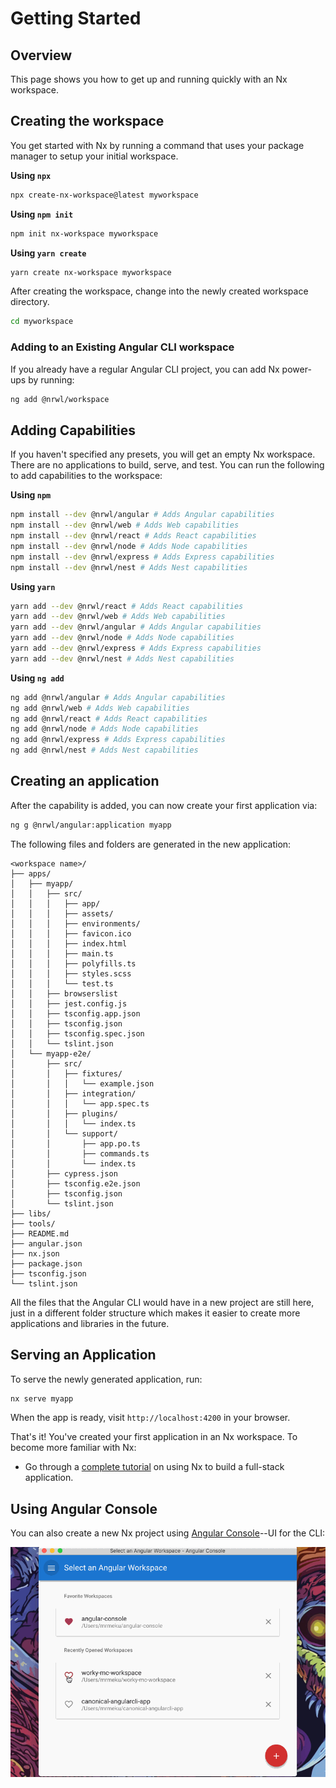 # Getting Started

## Overview

This page shows you how to get up and running quickly with an Nx workspace.

## Creating the workspace

You get started with Nx by running a command that uses your package manager to setup your initial workspace.

**Using `npx`**

```bash
npx create-nx-workspace@latest myworkspace
```

**Using `npm init`**

```bash
npm init nx-workspace myworkspace
```

**Using `yarn create`**

```bash
yarn create nx-workspace myworkspace
```

After creating the workspace, change into the newly created workspace directory.

```bash
cd myworkspace
```

### Adding to an Existing Angular CLI workspace

If you already have a regular Angular CLI project, you can add Nx power-ups by running:

```bash
ng add @nrwl/workspace
```

## Adding Capabilities

If you haven't specified any presets, you will get an empty Nx workspace. There are no applications to build, serve, and test. You can run the following to add capabilities to the workspace:

**Using `npm`**

```bash
npm install --dev @nrwl/angular # Adds Angular capabilities
npm install --dev @nrwl/web # Adds Web capabilities
npm install --dev @nrwl/react # Adds React capabilities
npm install --dev @nrwl/node # Adds Node capabilities
npm install --dev @nrwl/express # Adds Express capabilities
npm install --dev @nrwl/nest # Adds Nest capabilities
```

**Using `yarn`**

```bash
yarn add --dev @nrwl/react # Adds React capabilities
yarn add --dev @nrwl/web # Adds Web capabilities
yarn add --dev @nrwl/angular # Adds Angular capabilities
yarn add --dev @nrwl/node # Adds Node capabilities
yarn add --dev @nrwl/express # Adds Express capabilities
yarn add --dev @nrwl/nest # Adds Nest capabilities
```

**Using `ng add`**

```bash
ng add @nrwl/angular # Adds Angular capabilities
ng add @nrwl/web # Adds Web capabilities
ng add @nrwl/react # Adds React capabilities
ng add @nrwl/node # Adds Node capabilities
ng add @nrwl/express # Adds Express capabilities
ng add @nrwl/nest # Adds Nest capabilities
```

## Creating an application

After the capability is added, you can now create your first application via:

```bash
ng g @nrwl/angular:application myapp
```

The following files and folders are generated in the new application:

```treeview
<workspace name>/
├── apps/
│   ├── myapp/
│   │   ├── src/
│   │   │   ├── app/
│   │   │   ├── assets/
│   │   │   ├── environments/
│   │   │   ├── favicon.ico
│   │   │   ├── index.html
│   │   │   ├── main.ts
│   │   │   ├── polyfills.ts
│   │   │   ├── styles.scss
│   │   │   └── test.ts
│   │   ├── browserslist
│   │   ├── jest.config.js
│   │   ├── tsconfig.app.json
│   │   ├── tsconfig.json
│   │   ├── tsconfig.spec.json
│   │   └── tslint.json
│   └── myapp-e2e/
│       ├── src/
│       │   ├── fixtures/
│       │   │   └── example.json
│       │   ├── integration/
│       │   │   └── app.spec.ts
│       │   ├── plugins/
│       │   │   └── index.ts
│       │   └── support/
│       │       ├── app.po.ts
│       │       ├── commands.ts
│       │       └── index.ts
│       ├── cypress.json
│       ├── tsconfig.e2e.json
│       ├── tsconfig.json
│       └── tslint.json
├── libs/
├── tools/
├── README.md
├── angular.json
├── nx.json
├── package.json
├── tsconfig.json
└── tslint.json
```

All the files that the Angular CLI would have in a new project are still here, just in a different folder structure which makes it easier to create more applications and libraries in the future.

## Serving an Application

To serve the newly generated application, run:

```bash
nx serve myapp
```

When the app is ready, visit `http://localhost:4200` in your browser.

That's it! You've created your first application in an Nx workspace. To become more familiar with Nx:

- Go through a [complete tutorial](/angular/tutorial/01-create-application) on using Nx to build a full-stack application.

## Using Angular Console

You can also create a new Nx project using [Angular Console](https://angularconsole.com)--UI for the CLI:

![Create Workspace](./create-workspace.gif)
